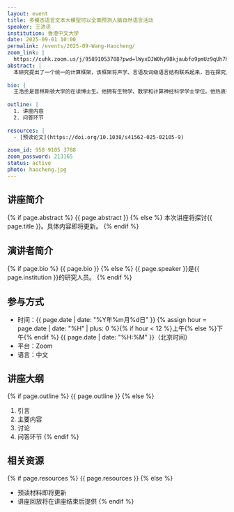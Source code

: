 ```yaml
---
layout: event
title: 多模态语言文本大模型可以全面预测人脑自然语言活动
speaker: 王浩丞
institution: 香港中文大学
date: 2025-09-01 10:00
permalink: /events/2025-09-Wang-Haocheng/
zoom_link: |
  https://cuhk.zoom.us/j/95891053788?pwd=lWyxDJW0hy9Bkjaubfo9pmUz9qUh7h.1
abstract: |
  本研究提出了一个统一的计算框架，该框架将声学、言语及词级语言结构联系起来，旨在探究人类大脑中日常对话的神经基础。研究中，我们采用皮层脑电图（electrocorticography）记录了参与者进行开放式真实对话时，长达 100 小时的言语生成与理解过程中的神经信号。我们从多模态语音转文本模型（Whisper）中提取了低层级声学嵌入、中间层级言语嵌入和语境化词嵌入，并构建了编码模型，通过线性映射将这些嵌入与言语生成及理解过程中的大脑活动关联起来。值得注意的是，对于未参与模型训练的数小时新对话，该模型仍能准确预测语言处理层级中每个层级的神经活动。模型的内部处理层级与负责言语和语言处理的皮层层级相匹配：感觉和运动区域与模型的言语嵌入更契合，而高层级语言区域则与模型的语言嵌入更匹配。Whisper 模型能够捕捉到言语生成中词汇发音前 “语言到言语” 的编码时间序列，以及言语理解中发音后 “言语到语言” 的编码时间序列。相比符号模型，该模型习得的嵌入在捕捉支持自然言语和语言的神经活动方面表现更优。这些发现为研究范式的转变提供了支持，即转向采用统一计算模型来捕捉现实对话中言语理解与生成的完整处理层级。
  
bio: |
  王浩丞是普林斯顿大学的在读博士生。他拥有生物学、数学和计算神经科学学士学位。他热衷于构建更精准的大脑计算模型，目前正专注于通过对比皮层脑电图（ECoG）数据与大型语言模型，来研究大脑中语义表征的特性。
  
outline: |
  1. 讲座内容
  2. 问答环节
  
resources: |
  - [预读论文](https://doi.org/10.1038/s41562-025-02105-9)
  
zoom_id: 958 9105 3788
zoom_password: 213165
status: active
photo: haocheng.jpg
---
```


## 讲座简介

{% if page.abstract %}
{{ page.abstract }}
{% else %}
本次讲座将探讨{{ page.title }}。具体内容即将更新。
{% endif %}

## 演讲者简介

{% if page.bio %}
{{ page.bio }}
{% else %}
{{ page.speaker }}是{{ page.institution }}的研究人员。
{% endif %}

## 参与方式

- 时间：{{ page.date | date: "%Y年%m月%d日" }} {% assign hour = page.date | date: "%H" | plus: 0 %}{% if hour < 12 %}上午{% else %}下午{% endif %} {{ page.date | date: "%H:%M" }}（北京时间）
- 平台：Zoom
- 语言：中文

## 讲座大纲

{% if page.outline %}
{{ page.outline }}
{% else %}
1. 引言
2. 主要内容
3. 讨论
4. 问答环节
{% endif %}

## 相关资源

{% if page.resources %}
{{ page.resources }}
{% else %}
- 预读材料即将更新
- 讲座回放将在讲座结束后提供
{% endif %}
